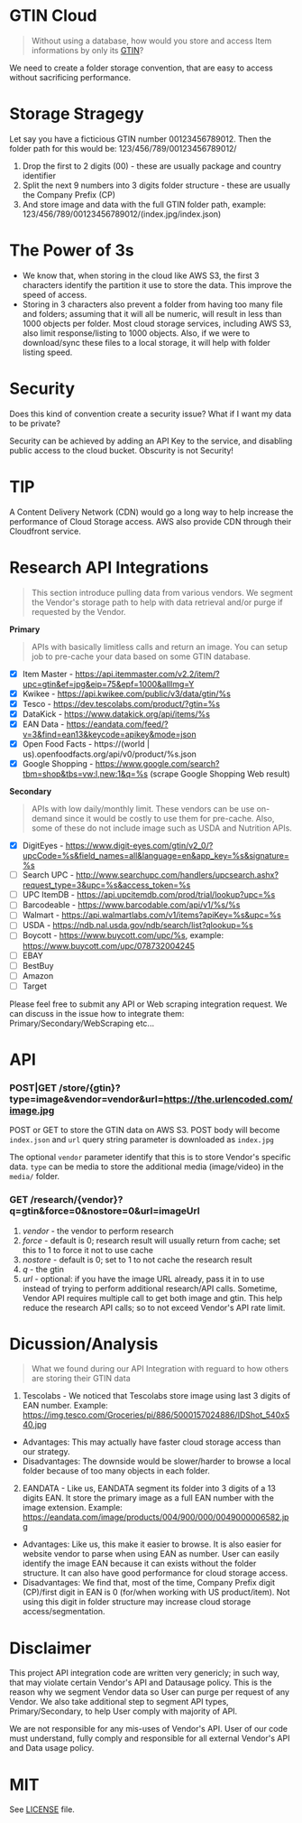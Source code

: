 # GTIN Cloud
> Without using a database, how would you store and access Item informations by only its [GTIN](https://en.wikipedia.org/wiki/Global_Trade_Item_Number)?

We need to create a folder storage convention, that are easy to access without sacrificing performance.

# Storage Stragegy
Let say you have a ficticious GTIN number 00123456789012.  Then the folder path for this would be: 123/456/789/00123456789012/

1. Drop the first to 2 digits (00) - these are usually package and country identifier
2. Split the next 9 numbers into 3 digits folder structure - these are usually the Company Prefix (CP)
3. And store image and data with the full GTIN folder path, example: 123/456/789/00123456789012/(index.jpg/index.json)

# The Power of 3s
- We know that, when storing in the cloud like AWS S3, the first 3 characters identify the partition it use to store the data.  This improve the speed of access.
- Storing in 3 characters also prevent a folder from having too many file and folders; assuming that it will all be numeric, will result in less than 1000 objects per folder.  Most cloud storage services, including AWS S3, also limit response/listing to 1000 objects.  Also, if we were to download/sync these files to a local storage, it will help with folder listing speed.

# Security
Does this kind of convention create a security issue?  What if I want my data to be private?

Security can be achieved by adding an API Key to the service, and disabling public access to the cloud bucket.  Obscurity is not Security!

# TIP
A Content Delivery Network (CDN) would go a long way to help increase the performance of Cloud Storage access.  AWS also provide CDN through their Cloudfront service.

# Research API Integrations
> This section introduce pulling data from various vendors.  We segment the Vendor's storage path to help with data retrieval and/or purge if requested by the Vendor.

**Primary**
> APIs with basically limitless calls and return an image.  You can setup job to pre-cache your data based on some GTIN database.
- [x] Item Master - https://api.itemmaster.com/v2.2/item/?upc=gtin&ef=jpg&eip=75&epf=1000&allImg=Y
- [x] Kwikee - https://api.kwikee.com/public/v3/data/gtin/%s
- [x] Tesco - https://dev.tescolabs.com/product/?gtin=%s
- [x] DataKick - https://www.datakick.org/api/items/%s
- [x] EAN Data - https://eandata.com/feed/?v=3&find=ean13&keycode=apikey&mode=json
- [x] Open Food Facts - https://(world | us).openfoodfacts.org/api/v0/product/%s.json
- [x] Google Shopping - https://www.google.com/search?tbm=shop&tbs=vw:l,new:1&q=%s (scrape Google Shopping Web result)

**Secondary**
> APIs with low daily/monthly limit.  These vendors can be use on-demand since it would be costly to use them for pre-cache.  Also, some of these do not include image such as USDA and Nutrition APIs.
- [x] DigitEyes - https://www.digit-eyes.com/gtin/v2_0/?upcCode=%s&field_names=all&language=en&app_key=%s&signature=%s
- [ ] Search UPC - http://www.searchupc.com/handlers/upcsearch.ashx?request_type=3&upc=%s&access_token=%s
- [ ] UPC ItemDB - https://api.upcitemdb.com/prod/trial/lookup?upc=%s
- [ ] Barcodeable - https://www.barcodable.com/api/v1/%s/%s
- [ ] Walmart - https://api.walmartlabs.com/v1/items?apiKey=%s&upc=%s
- [ ] USDA - https://ndb.nal.usda.gov/ndb/search/list?qlookup=%s
- [ ] Boycott - https://www.buycott.com/upc/%s, example: https://www.buycott.com/upc/078732004245
- [ ] EBAY
- [ ] BestBuy
- [ ] Amazon
- [ ] Target

Please feel free to submit any API or Web scraping integration request.  We can discuss in the issue how to integrate them: Primary/Secondary/WebScraping etc...

# API
### POST|GET /store/{gtin}?type=image&vendor=vendor&url=https://the.urlencoded.com/image.jpg
POST or GET to store the GTIN data on AWS S3.  POST body will become `index.json` and `url` query string parameter is downloaded as `index.jpg`

The optional `vendor` parameter identify that this is to store Vendor's specific data.  `type` can be media to store the additional media (image/video) in the `media/` folder. 

### GET /research/{vendor}?q=gtin&force=0&nostore=0&url=imageUrl
1. *vendor* - the vendor to perform research
2. *force* - default is 0; research result will usually return from cache; set this to 1 to force it not to use cache
3. *nostore* - default is 0; set to 1 to not cache the research result
4. *q* - the gtin
5. *url* - optional: if you have the image URL already, pass it in to use instead of trying to perform additional research/API calls.  Sometime, Vendor API requires multiple call to get both image and gtin.  This help reduce the research API calls; so to not exceed Vendor's API rate limit.

# Dicussion/Analysis
> What we found during our API Integration with reguard to how others are storing their GTIN data

1. Tescolabs - We noticed that Tescolabs store image using last 3 digits of EAN number.  Example: https://img.tesco.com/Groceries/pi/886/5000157024886/IDShot_540x540.jpg
  - Advantages: This may actually have faster cloud storage access than our strategy.
  - Disadvantages: The downside would be slower/harder to browse a local folder because of too many objects in each folder. 
2. EANDATA - Like us, EANDATA segment its folder into 3 digits of a 13 digits EAN. It store the primary image as a full EAN number with the image extension. Example: https://eandata.com/image/products/004/900/000/0049000006582.jpg  
  - Advantages: Like us, this make it easier to browse.  It is also easier for website vendor to parse when using EAN as number.  User can easily identify the image EAN because it can exists without the folder structure. It can also have good performance for cloud storage access.
  - Disadvantages: We find that, most of the time, Company Prefix digit (CP)/first digit in EAN is 0 (for/when working with US product/item).  Not using this digit in folder structure may increase cloud storage access/segmentation.

# Disclaimer
This project API integration code are written very genericly; in such way, that may violate certain Vendor's API and Datausage policy.  This is the reason why we segment Vendor data so User can purge per request of any Vendor.  We also take additional step to segment API types, Primary/Secondary, to help User comply with majority of API.  

We are not responsible for any mis-uses of Vendor's API.  User of our code must understand, fully comply and responsible for all external Vendor's API and Data usage policy.

# MIT
See [LICENSE](LICENSE) file.
